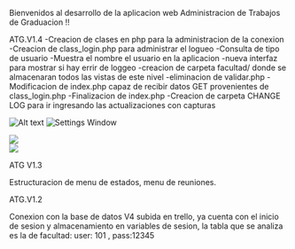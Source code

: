 Bienvenidos al desarrollo de la aplicacion web
Administracion de Trabajos de Graduacion !!



ATG.V1.4
-Creacion de clases en php para la administracion de la conexion
-Creacion de class_login.php para administrar el logueo
-Consulta de tipo de usuario
-Muestra el nombre el usuario en la aplicacion
-nueva interfaz para mostrar si hay errir de loggeo
-creacion de carpeta facultad/ donde se almacenaran todos las vistas de este nivel
-eliminacion de validar.php
-Modificacion de index.php capaz de recibir datos GET provenientes de class_login.php
-Finalizacion de index.php
-Creacion de carpeta CHANGE LOG para ir ingresando las actualizaciones con capturas

![Alt text](/CHANGE%2520LOG/loggeo.png?raw=true "Optional Title")
![Settings Window](https://raw.github.com/LeonelCabrera/AdministracionDeTrabajosDeGraduacion/master/screenshots/loggeo.png)

<img src="CHANGE%2520LOG/loggeo.png"/>

<br/>
<img src="CHANGE%2520LOG/nombreDeUser.png"/>



ATG V1.3

Estructuracion de menu de estados, menu de reuniones.

ATG.V1.2

Conexion con la base de datos V4 subida en trello, ya cuenta con el inicio de sesion y almacenamiento
en variables de sesion, la tabla que se analiza es la de facultad: user: 101 , pass:12345

